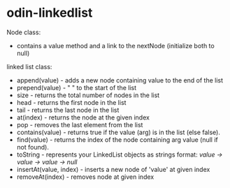 # odin-linkedlist


Node class:
- contains a value method and a link to the nextNode (initialize both to null)

linked list class:
- append(value) - adds a new node containing value to the end of the list
- prepend(value) - "                             " to the start of the list
- size - returns the total number of nodes in the list
- head - returns the first node in the list
- tail - returns the last node in the list
- at(index) - returns the node at the given index
- pop - removes the last element from the list
- contains(value) - returns true if the value (arg) is in the list (else false).
- find(value) - returns the index of the node containing arg value (null if not found).
- toString - represents your LinkedList objects as strings 
   format: *value -> value -> value -> null*
- insertAt(value, index) - inserts a new node of 'value' at given index
- removeAt(index) - removes node at given index